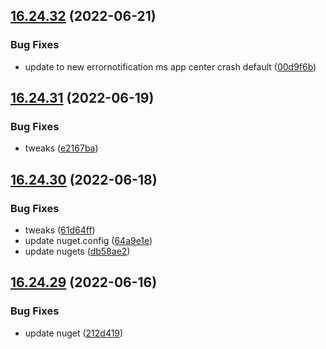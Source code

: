 ## [16.24.32](https://github.com/phandcock/GrampsView/compare/v16.24.31...v16.24.32) (2022-06-21)


### Bug Fixes

* update to new errornotification ms app center crash default ([00d9f6b](https://github.com/phandcock/GrampsView/commit/00d9f6b04849ec48ff7a2a12fb05032a2ea1fc2a))



## [16.24.31](https://github.com/phandcock/GrampsView/compare/v16.24.30...v16.24.31) (2022-06-19)


### Bug Fixes

* tweaks ([e2167ba](https://github.com/phandcock/GrampsView/commit/e2167babdad42631163e1ec6e88db32c1de225a8))



## [16.24.30](https://github.com/phandcock/GrampsView/compare/v16.24.29...v16.24.30) (2022-06-18)


### Bug Fixes

* tweaks ([61d64ff](https://github.com/phandcock/GrampsView/commit/61d64ffed35c540ab102ed4934eea702d0dd1345))
* update nuget.config ([64a9e1e](https://github.com/phandcock/GrampsView/commit/64a9e1ef9684cc0dfaa9157273e4925ad38bf40a))
* update nugets ([db58ae2](https://github.com/phandcock/GrampsView/commit/db58ae2da172e9379c7a91c22a1545626c75dc3a))



## [16.24.29](https://github.com/phandcock/GrampsView/compare/v16.24.28...v16.24.29) (2022-06-16)


### Bug Fixes

* update nuget ([212d419](https://github.com/phandcock/GrampsView/commit/212d419830fb147c10a83df9c5ad5f85adb9af17))



